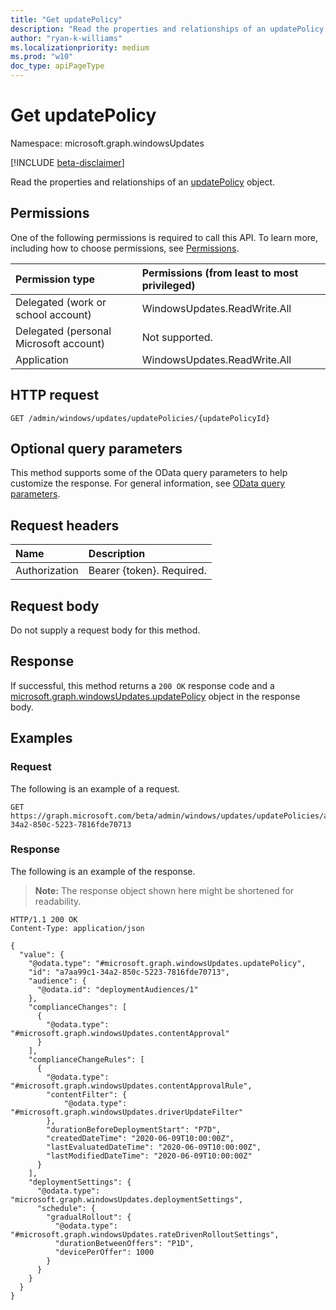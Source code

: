 ```yaml
---
title: "Get updatePolicy"
description: "Read the properties and relationships of an updatePolicy object."
author: "ryan-k-williams"
ms.localizationpriority: medium
ms.prod: "w10"
doc_type: apiPageType
---
```


# Get updatePolicy
Namespace: microsoft.graph.windowsUpdates

[!INCLUDE [beta-disclaimer](../../includes/beta-disclaimer.md)]

Read the properties and relationships of an [updatePolicy](../resources/windowsupdates-updatepolicy.md) object.

## Permissions
One of the following permissions is required to call this API. To learn more, including how to choose permissions, see [Permissions](/graph/permissions-reference).

|Permission type|Permissions (from least to most privileged)|
|:---|:---|
|Delegated (work or school account)|WindowsUpdates.ReadWrite.All|
|Delegated (personal Microsoft account)|Not supported.|
|Application|WindowsUpdates.ReadWrite.All|

## HTTP request

<!-- {
  "blockType": "ignored"
}
-->
``` http
GET /admin/windows/updates/updatePolicies/{updatePolicyId}
```

## Optional query parameters
This method supports some of the OData query parameters to help customize the response. For general information, see [OData query parameters](/graph/query-parameters).

## Request headers
|Name|Description|
|:---|:---|
|Authorization|Bearer {token}. Required.|

## Request body
Do not supply a request body for this method.

## Response

If successful, this method returns a `200 OK` response code and a [microsoft.graph.windowsUpdates.updatePolicy](../resources/windowsupdates-updatepolicy.md) object in the response body.

## Examples

### Request
The following is an example of a request.
<!-- {
  "blockType": "request",
  "name": "get_updatepolicy"
}
-->
``` http
GET https://graph.microsoft.com/beta/admin/windows/updates/updatePolicies/a7aa99c1-34a2-850c-5223-7816fde70713
```


### Response
The following is an example of the response.
>**Note:** The response object shown here might be shortened for readability.
<!-- {
  "blockType": "response",
  "truncated": true,
  "@odata.type": "microsoft.graph.windowsUpdates.updatePolicy"
}
-->
``` http
HTTP/1.1 200 OK
Content-Type: application/json

{
  "value": {
    "@odata.type": "#microsoft.graph.windowsUpdates.updatePolicy",
    "id": "a7aa99c1-34a2-850c-5223-7816fde70713",
    "audience": {
      "@odata.id": "deploymentAudiences/1"
    },
    "complianceChanges": [
      {
        "@odata.type": "#microsoft.graph.windowsUpdates.contentApproval"
      }
    ],
    "complianceChangeRules": [
      {
        "@odata.type": "#microsoft.graph.windowsUpdates.contentApprovalRule",
        "contentFilter": {
            "@odata.type": "#microsoft.graph.windowsUpdates.driverUpdateFilter"
        },
        "durationBeforeDeploymentStart": "P7D",
        "createdDateTime": "2020-06-09T10:00:00Z",
        "lastEvaluatedDateTime": "2020-06-09T10:00:00Z",
        "lastModifiedDateTime": "2020-06-09T10:00:00Z"
      }
    ],
    "deploymentSettings": {
      "@odata.type": "microsoft.graph.windowsUpdates.deploymentSettings",
      "schedule": {
        "gradualRollout": {
          "@odata.type": "#microsoft.graph.windowsUpdates.rateDrivenRolloutSettings",
          "durationBetweenOffers": "P1D",
          "devicePerOffer": 1000
        }
      }
    }
  }
}
```
